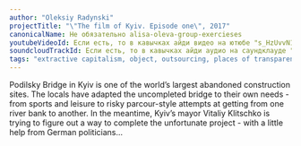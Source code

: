 ```yaml
---
author: "Oleksiy Radynski"
projectTitle: "\"The film of Kyiv. Episode one\", 2017"
canonicalName: Не обязательно alisa-oleva-group-exercieses
youtubeVideoId: Если есть, то в кавычках айди видео на ютюбе "s_HzUvvN1Ns"
soundcloudTrackId: Если есть, то в кавычках айди аудио на саундклауде "353915180"
tags: "extractive capitalism, object, outsourcing, places of transparency, production drama, self-destructing structures, social choreography"
---
```

Podilsky Bridge in Kyiv is one of the world’s largest abandoned construction sites. The locals have adapted the uncompleted bridge to their own needs - from sports and leisure to risky parcour-style attempts at getting from one river bank to another. In the meantime, Kyiv’s mayor Vitaliy Klitschko is trying to figure out a way to complete the unfortunate project - with a little help from German politicians…
